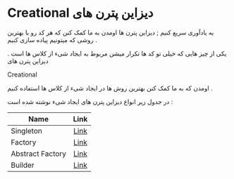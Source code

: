 # Creational دیزاین پترن های 

یه یادآوری سریع کنیم ; دیزاین پترن ها اومدن به ما کمک کنن که هر کد رو با بهترین روشی که میتونیم پیاده سازی کنیم .

یکی از چیز هایی که خیلی تو کد ها تکرار میشن مربوط به ایجاد شیء از کلاس ها است .
دیزاین پترن های 

Creational

اومدن که به ما کمک کنن بهترین روش ها در ایجاد شیء از کلاس ها استفاده کنیم .

در جدول زیر انواع دیزاین پترن های ایجاد شیء نوشته شده است :

| Name             |                                               Link                                                |
|------------------|:-------------------------------------------------------------------------------------------------:|
| Singleton        |    [Link](https://github.com/frontendjourney/design-pattern/tree/master/creational/singleton)     |
| Factory          |     [Link](https://github.com/frontendjourney/design-pattern/tree/master/creational/factory)      |
| Abstract Factory | [Link](https://github.com/frontendjourney/design-pattern/tree/master/creational/abstract-factory) |
| Builder          |     [Link](https://github.com/frontendjourney/design-pattern/tree/master/creational/builder)      |
